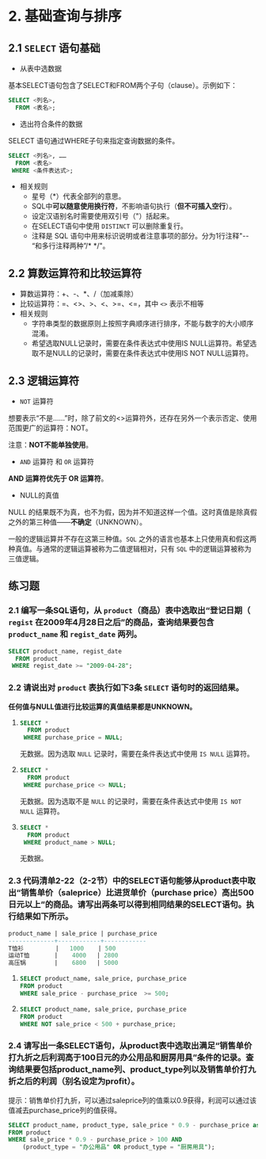 # 2. 基础查询与排序

## 2.1 `SELECT` 语句基础

- 从表中选数据

基本SELECT语句包含了SELECT和FROM两个子句（clause）。示例如下：

```sql
SELECT <列名>, 
  FROM <表名>;
```

- 选出符合条件的数据

SELECT 语句通过WHERE子句来指定查询数据的条件。

```sql
SELECT <列名>, ……
  FROM <表名>
 WHERE <条件表达式>;
```

- 相关规则
  - 星号（*）代表全部列的意思。
  - SQL中**可以随意使用换行符**，不影响语句执行（**但不可插入空行**）。
  - 设定汉语别名时需要使用双引号（"）括起来。
  - 在SELECT语句中使用 `DISTINCT` 可以删除重复行。
  - 注释是 SQL 语句中用来标识说明或者注意事项的部分。分为1行注释"-- “和多行注释两种”/* */"。

## 2.2 算数运算符和比较运算符

- 算数运算符：+、-、\*、/（加减乘除）
- 比较运算符：=、<>、>、<、>=、<=，其中 `<>` 表示不相等
- 相关规则
  - 字符串类型的数据原则上按照字典顺序进行排序，不能与数字的大小顺序混淆。
  - 希望选取NULL记录时，需要在条件表达式中使用IS NULL运算符。希望选取不是NULL的记录时，需要在条件表达式中使用IS NOT NULL运算符。

## 2.3 逻辑运算符

- `NOT` 运算符

想要表示“不是……”时，除了前文的<>运算符外，还存在另外一个表示否定、使用范围更广的运算符：NOT。

注意：**NOT不能单独使用**。

- `AND` 运算符 和 `OR` 运算符

**AND 运算符优先于 OR 运算符**。

- NULL的真值

NULL 的结果既不为真，也不为假，因为并不知道这样一个值。这时真值是除真假之外的第三种值——**不确定**（UNKNOWN）。

一般的逻辑运算并不存在这第三种值。`SQL` 之外的语言也基本上只使用真和假这两种真值。与通常的逻辑运算被称为二值逻辑相对，只有 `SQL` 中的逻辑运算被称为三值逻辑。

## 练习题

### 2.1 编写一条SQL语句，从 `product`（商品）表中选取出“登记日期（ `regist` 在2009年4月28日之后”的商品，查询结果要包含 `product_name` 和 `regist_date` 两列。

```sql
SELECT product_name, regist_date 
  FROM product
 WHERE regist_date >= "2009-04-28";
```

### 2.2 请说出对 `product` 表执行如下3条 `SELECT` 语句时的返回结果。

**任何值与NULL值进行比较运算的真值结果都是UNKNOWN。**

1. ```sql
   SELECT *
     FROM product
    WHERE purchase_price = NULL;
   ```

   无数据。因为选取 `NULL` 记录时，需要在条件表达式中使用 `IS NULL` 运算符。

2. ```sql
   SELECT *
     FROM product
    WHERE purchase_price <> NULL;
   ```

   无数据。因为选取不是 `NULL` 的记录时，需要在条件表达式中使用 `IS NOT NULL` 运算符。

3. ```sql
   SELECT *
     FROM product
    WHERE product_name > NULL;
   ```

   无数据。

### 2.3 代码清单2-22（2-2节）中的SELECT语句能够从product表中取出“销售单价（saleprice）比进货单价（purchase price）高出500日元以上”的商品。请写出两条可以得到相同结果的SELECT语句。执行结果如下所示。

```sql
product_name | sale_price | purchase_price 
-------------+------------+------------
T恤衫         |   1000    | 500
运动T恤       |    4000   | 2800
高压锅        |    6800   | 5000
```

1. ```sql
   SELECT product_name, sale_price, purchase_price
   FROM product
   WHERE sale_price - purchase_price  >= 500;
   ```

2. ```sql
   SELECT product_name, sale_price, purchase_price
   FROM product
   WHERE NOT sale_price < 500 + purchase_price;
   ```

### 2.4 请写出一条SELECT语句，从product表中选取出满足“销售单价打九折之后利润高于100日元的办公用品和厨房用具”条件的记录。查询结果要包括product_name列、product_type列以及销售单价打九折之后的利润（别名设定为profit）。

提示：销售单价打九折，可以通过saleprice列的值乘以0.9获得，利润可以通过该值减去purchase_price列的值获得。

```sql
SELECT product_name, product_type, sale_price * 0.9 - purchase_price as profit
FROM product
WHERE sale_price * 0.9 - purchase_price > 100 AND 
	(product_type = "办公用品" OR product_type = "厨房用具");
```


